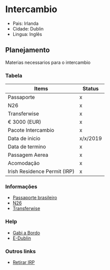 # Intercambio

* Pais: Irlanda
* Cidade: Dublin
* Lingua: Inglês

## Planejamento

Materias necessarios para o intercambio

### Tabela

| Items | Status |
| ----- | ------ |
| Passaporte | x |
| N26 | x |
| Transferwise | x |
| € 3000 (EUR) | x |
| Pacote Intercambio | x |
| Data de inicio | x/x/2019 |
| Data de termino | x |
| Passagem Aerea | x |
| Acomodação | x |
| Irish Residence Permit (IRP) | x |

### Informações

* [Passaporte brasileiro](http://www.pf.gov.br/servicos-pf/passaporte/passaporte)
* [N26](https://next.n26.com/en-eu/)
* [Transferwise](https://transferwise.com/br/)

### Help

* [Gabi a Bordo](https://gabiabordo.wixsite.com/gabiabordo)
* [E-Dublin](https://www.e-dublin.com.br/)

### Outros links

* [Retirar IRP](https://www.e-dublin.com.br/como-tirar-o-irish-residence-permit-em-dublin/)